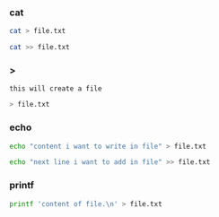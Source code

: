 ### cat 

```bash
cat > file.txt
```

```bash
cat >> file.txt
```
### >

`this will create a file`

```bash
> file.txt
```
### echo
```bash
echo "content i want to write in file" > file.txt
```
```bash
echo "next line i want to add in file" >> file.txt
```
### printf 
```bash
printf 'content of file.\n' > file.txt
```
